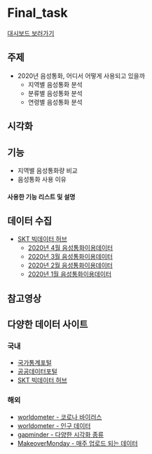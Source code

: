 # Final_task
[대시보드 보러가기](https://public.tableau.com/profile/.2852#!/vizhome/4__15921507099630/sheet3)

## 주제
  - 2020년 음성통화, 어디서 어떻게 사용되고 있을까
    - 지역별 음성통화 분석
    - 분류별 음성통화 분석
    - 연령별 음성통화 분석
    

## 시각화


## 기능
  - 지역별 음성통화량 비교
  - 음성통화 사용 이유

#### 사용한 기능 리스트 및 설명


## 데이터 수집
  - [SKT 빅데이터 허브](https://www.bigdatahub.co.kr/index.do)
    - [2020년 4월 음성통화이용데이터](https://www.bigdatahub.co.kr/product/view.do?pid=1002297)
    - [2020년 3월 음성통화이용데이터](https://www.bigdatahub.co.kr/product/view.do?pid=1002293)
    - [2020년 2월 음성통화이용데이터](https://www.bigdatahub.co.kr/product/view.do?pid=1002289)
    - [2020년 1월 음성통화이용데이터](https://www.bigdatahub.co.kr/product/view.do?pid=1002284)

## 참고영상


## 다양한 데이터 사이트
  ### 국내
  - [국가통계포털](http://kosis.kr/index/index.do)
  - [공공데이터포털](https://www.data.go.kr/)
  - [SKT 빅데이터 허브](https://www.bigdatahub.co.kr/index.do)
  ### 해외
  - [worldometer - 코로나 바이러스](https://www.worldometers.info/coronavirus/)
  - [worldometer - 인구 데이터](https://www.worldometers.info/world-population/)  
  - [gapminder - 다양한 시각화 종류](https://www.gapminder.org/tools/#$chart-type=bubbles)  
  - [MakeoverMonday - 매주 업로드 되는 데이터](https://www.makeovermonday.co.uk/data/)
